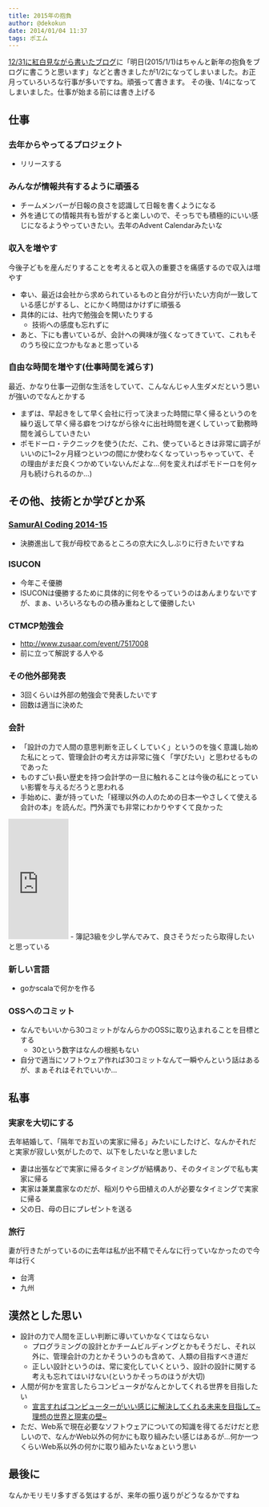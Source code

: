 ```yaml
---
title: 2015年の抱負
author: @dekokun
date: 2014/01/04 11:37
tags: ポエム
---
```


[12/31に紅白見ながら書いたブログ](http://dekokun.github.io/posts/2014-12-31.html)に「明日(2015/1/1)はちゃんと新年の抱負をブログに書こうと思います」などと書きましたが1/2になってしまいました。お正月っていろいろな行事が多いですね。頑張って書きます。
その後、1/4になってしまいました。仕事が始まる前には書き上げる

## 仕事

### 去年からやってるプロジェクト

- リリースする

### みんなが情報共有するように頑張る

- チームメンバーが日報の良さを認識して日報を書くようになる
- 外を通じての情報共有も皆がすると楽しいので、そっちでも積極的にいい感じになるようやっていきたい。去年のAdvent Calendarみたいな

### 収入を増やす

今後子どもを産んだりすることを考えると収入の重要さを痛感するので収入は増やす

- 幸い、最近は会社から求められているものと自分が行いたい方向が一致している感じがするし、とにかく時間はかけずに頑張る
- 具体的には、社内で勉強会を開いたりする
    - 技術への感度も忘れずに
- あと、下にも書いているが、会計への興味が強くなってきていて、これもそのうち役に立つかもなぁと思っている

### 自由な時間を増やす(仕事時間を減らす)

最近、かなり仕事一辺倒な生活をしていて、こんなんじゃ人生ダメだという思いが強いのでなんとかする

- まずは、早起きをして早く会社に行って決まった時間に早く帰るというのを繰り返して早く帰る癖をつけながら徐々に出社時間を遅くしていって勤務時間を減らしていきたい
- ポモドーロ・テクニックを使う(ただ、これ、使っているときは非常に調子がいいのに1~2ヶ月経つといつの間にか使わなくなっていっちゃっていて、その理由がまだ良くつかめていないんだよな…何を変えればポモドーロを何ヶ月も続けられるのか…)

## その他、技術とか学びとか系

### [SamurAI Coding 2014-15](http://samuraicoding.info/index-jp.html)

- 決勝進出して我が母校であるところの京大に久しぶりに行きたいですね

### ISUCON

- 今年こそ優勝
- ISUCONは優勝するために具体的に何をやるっていうのはあんまりないですが、まぁ、いろいろなものの積み重ねとして優勝したい

### CTMCP勉強会

- http://www.zusaar.com/event/7517008
- 前に立って解説する人やる

### その他外部発表

- 3回くらいは外部の勉強会で発表したいです
- 回数は適当に決めた

### 会計

- 「設計の力で人間の意思判断を正しくしていく」というのを強く意識し始めた私にとって、管理会計の考え方は非常に強く「学びたい」と思わせるものであった
- ものすごい長い歴史を持つ会計学の一旦に触れることは今後の私にとっていい影響を与えるだろうと思われる
- 手始めに、妻が持っていた「経理以外の人のための日本一やさしくて使える会計の本」を読んだ。門外漢でも非常にわかりやすくて良かった
<iframe src="http://rcm-fe.amazon-adsystem.com/e/cm?lt1=_blank&bc1=000000&IS2=1&bg1=FFFFFF&fc1=000000&lc1=0000FF&t=dekokun-22&o=9&p=8&l=as4&m=amazon&f=ifr&ref=ss_til&asins=488759836X" style="width:120px;height:240px;" scrolling="no" marginwidth="0" marginheight="0" frameborder="0"></iframe>
- 簿記3級を少し学んでみて、良さそうだったら取得したいと思っている

### 新しい言語

- goかscalaで何かを作る

### OSSへのコミット

- なんでもいいから30コミットがなんらかのOSSに取り込まれることを目標とする
    - 30という数字はなんの根拠もない
- 自分で適当にソフトウェア作れば30コミットなんて一瞬やんという話はあるが、まぁそれはそれでいいか…

## 私事

### 実家を大切にする

去年結婚して、「隔年でお互いの実家に帰る」みたいにしたけど、なんかそれだと実家が寂しい気がしたので、以下をしたいなと思いました

- 妻は出張などで実家に帰るタイミングが結構あり、そのタイミングで私も実家に帰る
- 実家は兼業農家なのだが、稲刈りやら田植えの人が必要なタイミングで実家に帰る
- 父の日、母の日にプレゼントを送る

### 旅行

妻が行きたがっているのに去年は私が出不精でそんなに行っていなかったので今年は行く

- 台湾
- 九州

## 漠然とした思い

- 設計の力で人間を正しい判断に導いていかなくてはならない
    - プログラミングの設計とかチームビルディングとかもそうだし、それ以外に、管理会計の力とかそういうのも含めて、人類の目指すべき道だ
    - 正しい設計というのは、常に変化していくという、設計の設計に関する考えも忘れてはいけない(というかそっちのほうが大切)
- 人間が何かを宣言したらコンピュータがなんとかしてくれる世界を目指したい
    - [宣言すればコンピューターがいい感じに解決してくれる未来を目指して~理想の世界と現実の壁~](http://dekokun.github.io/posts/2014-12-25.html)
- ただ、Web系で現在必要なソフトウェアについての知識を得てるだけだと悲しいので、なんかWeb以外の何かにも取り組みたい感じはあるが…何か一つくらいWeb系以外の何かに取り組みたいなぁという思い

## 最後に

なんかモリモリ多すぎる気はするが、来年の振り返りがどうなるかですね
